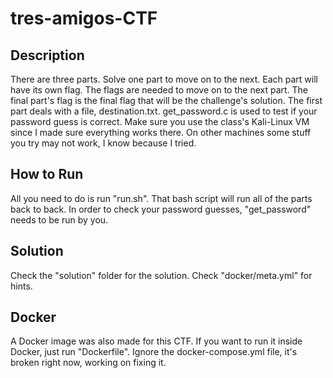 # tres-amigos-CTF

## Description
There are three parts. Solve one part to move on to the next. Each part will have its own flag. The flags are needed to move on to the next part. The final part's flag is the final flag that will be the challenge's solution. The first part deals with a file, destination.txt. get_password.c is used to test if your password guess is correct. Make sure you use the class's Kali-Linux VM since I made sure everything works there. On other machines some stuff you try may not work, I know because I tried.

## How to Run
All you need to do is run "run.sh". That bash script will run all of the parts back to back. In order to check your password guesses, "get_password" needs to be run by you.

## Solution
Check the "solution" folder for the solution. Check "docker/meta.yml" for hints. 

## Docker
A Docker image was also made for this CTF. If you want to run it inside Docker, just run "Dockerfile". Ignore the docker-compose.yml file, it's broken right now, working on fixing it.
